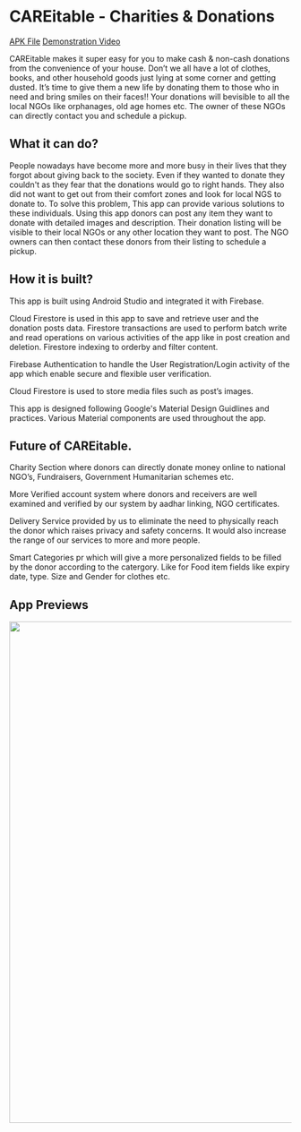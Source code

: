 # CAREitable - Charities & Donations

[APK File](https://github.com/UtkarshSingh5474/CAREitable-Solution_Challenge/blob/1.1/app-debug.apk)
[Demonstration Video](https://youtu.be/B_6RAtDOm4U)


CAREitable makes it super easy for you to make cash & non-cash donations from the convenience of your house. Don’t we all have a lot of clothes, books, and other household goods just lying at some corner and getting dusted. It’s time to give them a new life by donating them to those who in need and bring smiles on their faces!! Your donations will bevisible to all the local NGOs like orphanages, old age homes etc. The owner of these NGOs can directly contact you and schedule a pickup.



## What it can do?
People nowadays have become more and more busy in their lives that they forgot about giving back to the society. Even if they wanted to donate they couldn't as they fear that the donations would go to right hands. They also did not want to get out from their comfort zones and look for local NGS to donate to. To solve this problem, This app can provide various solutions to these individuals. Using this app donors can post any item they want to donate with detailed images and description. Their donation listing will  be visible to their local NGOs or any other location they want to post. The NGO owners can then contact these donors from their listing to schedule a pickup.
## How it is built?


This app is built using Android Studio and integrated it with Firebase. 

Cloud Firestore is used in this app to save and retrieve user and the donation posts 
data. Firestore transactions are used to perform batch write and read operations
on various activities of the app like in post creation and deletion.
Firestore indexing to orderby and filter content.
 
Firebase Authentication to handle the User Registration/Login
activity of the app which enable secure and flexible user verification.

Cloud Firestore is used to store media files such as post’s images.

This app is designed following Google's Material Design Guidlines and practices. Various Material components are used throughout the app.
## Future of CAREitable.

Charity Section where donors can directly donate money online to national NGO’s, 
Fundraisers, Government Humanitarian schemes etc.


More Verified account system where donors and receivers are well examined and
verified by our system by aadhar linking, NGO certificates. 


Delivery Service provided by us to eliminate the need to physically reach the donor
which raises privacy and safety concerns. It would also increase the 
range of our services to more and more people.

Smart Categories pr which will give a more personalized fields to be filled by the donor
according to the catergory. Like for Food item fields like expiry date, type. Size and Gender
for clothes etc.

## App Previews
<img src="https://github.com/UtkarshSingh5474/CAREitable-Solution_Challenge/blob/1.1/MergedImages.png" height = "895.94229035167px" width="950px">

